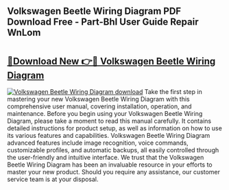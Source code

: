 ## Volkswagen Beetle Wiring Diagram PDF Download Free - Part-BhI User Guide Repair WnLom

# <h2><a href="http://dfnadr.blite.top/?on=Volkswagen+Beetle+Wiring+Diagram">🔗Download New 👉🔴 Volkswagen Beetle Wiring Diagram</a></h2>

[![Volkswagen Beetle Wiring Diagram download](https://i.imgur.com/lujVjoI.png)](http://dfnadr.blite.top/?on=Volkswagen+Beetle+Wiring+Diagram)
Take the first step in mastering your new Volkswagen Beetle Wiring Diagram with this comprehensive user manual, covering installation, operation, and maintenance. Before you begin using your Volkswagen Beetle Wiring Diagram, please take a moment to read this manual carefully. It contains detailed instructions for product setup, as well as information on how to use its various features and capabilities. Volkswagen Beetle Wiring Diagram advanced features include image recognition, voice commands, customizable profiles, and automatic backups, all easily controlled through the user-friendly and intuitive interface. We trust that the Volkswagen Beetle Wiring Diagram has been an invaluable resource in your efforts to master your new product. Should you require any assistance, our customer service team is at your disposal.
